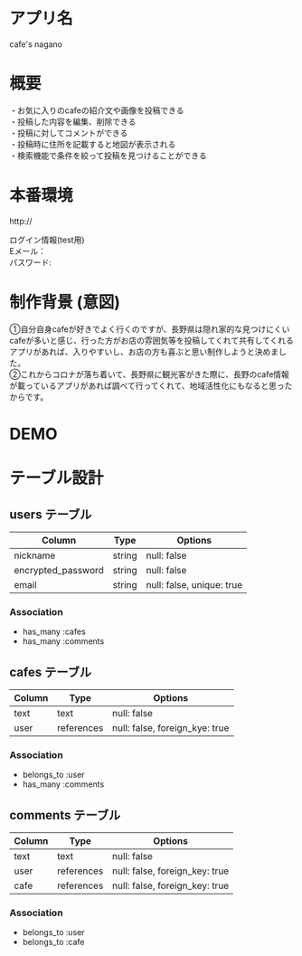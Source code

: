 # アプリ名
  cafe's nagano

# 概要
  ・お気に入りのcafeの紹介文や画像を投稿できる  
  ・投稿した内容を編集、削除できる  
  ・投稿に対してコメントができる  
  ・投稿時に住所を記載すると地図が表示される  
  ・検索機能で条件を絞って投稿を見つけることができる

# 本番環境
  http://

  ログイン情報(test用)  
   Eメール：  
   パスワード:

# 制作背景 (意図)
  ①自分自身cafeが好きでよく行くのですが、長野県は隠れ家的な見つけにくいcafeが多いと感じ、行った方がお店の雰囲気等を投稿してくれて共有してくれるアプリがあれば、入りやすいし、お店の方も喜ぶと思い制作しようと決めました。  
  ②これからコロナが落ち着いて、長野県に観光客がきた際に、長野のcafe情報が載っているアプリがあれば調べて行ってくれて、地域活性化にもなると思ったからです。

# DEMO

# テーブル設計

## users テーブル

| Column             | Type    | Options                   |
| ------------------ | ------  | ------------------------- |
| nickname           | string  | null: false               |
| encrypted_password | string  | null: false               | 
| email              | string  | null: false, unique: true |

### Association
- has_many :cafes
- has_many :comments


## cafes テーブル

| Column              | Type       | Options                        |
| ------------------- | ---------  | ------------------------------ |
| text                | text       | null: false                    | 
| user                | references | null: false, foreign_kye: true |

### Association

- belongs_to :user
- has_many :comments


## comments テーブル

| Column    | Type       | Options                        |
| --------- | ---------- | ------------------------------ |
| text      | text       | null: false
| user      | references | null: false, foreign_key: true |
| cafe      | references | null: false, foreign_key: true |

### Association

- belongs_to :user
- belongs_to :cafe
